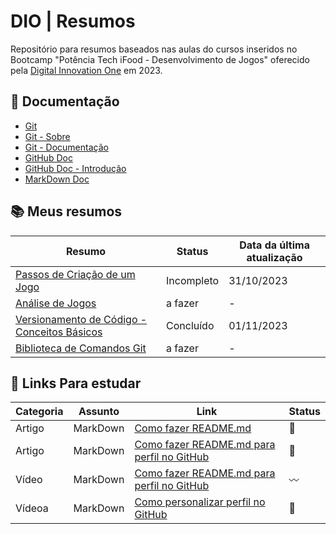 # DIO | Resumos

Repositório para resumos baseados nas aulas do cursos inseridos no Bootcamp "Potência Tech iFood - Desenvolvimento de Jogos" oferecido pela [Digital Innovation One](https://web.dio.me) em 2023.

## 📑 Documentação
- [Git](https://git-scm.com/)
- [Git - Sobre](https://git-scm.com/about)
- [Git - Documentação](https://git-scm.com/doc)
- [GitHub Doc](https://docs.github.com/pt)
- [GitHub Doc - Introdução](https://docs.github.com/pt/get-started)
- [MarkDown Doc](https://www.markdownguide.org/tools/mkdocs/)

## 📚 Meus resumos

| Resumo | Status | Data da última atualização|
|------|--------|--------------------|
|[Passos de Criação de um Jogo](https://github.com/elem3d/Resumos/blob/main/resumos/Passos%20de%20Cria%C3%A7%C3%A3o%20de%20um%20Jogo.md#passos-de-cria%C3%A7%C3%A3o-de-um-jogo)| Incompleto| 31/10/2023|
|[Análise de Jogos]()| a fazer|-|
|[Versionamento de Código - Conceitos Básicos](https://github.com/elem3d/Resumos/blob/ce3eede90a9f52ab3e433ceb8c6409d91fa55f7b/resumos/Versionamento%20aula%2001%20-%20conceitos.md#versionamento-de-c%C3%B3digo---conceitos-b%C3%A1sicos)| Concluído | 01/11/2023|
|[Biblioteca de Comandos Git]()| a fazer|-|


## 📲 Links Para estudar

|Categoria|Assunto|Link|Status
|-------|----|----|----|
|Artigo|MarkDown|[Como fazer README.md](https://raullesteves.medium.com/github-como-fazer-um-readme-md-bonit%C3%A3o-c85c8f154f8)|🔴|
|Artigo|MarkDown|[Como fazer README.md para perfil no GitHub](https://www.alura.com.br/artigos/como-criar-um-readme-para-seu-perfil-github)| 🔴|
|Vídeo|MarkDown|[Como fazer README.md para perfil no GitHub](https://www.youtube.com/watch?v=vfcXPpP_BeM)| 〰|
|Vídeoa|MarkDown| [Como personalizar perfil no GitHub](https://www.youtube.com/watch?v=TsaLQAetPLU)| 🔴|
